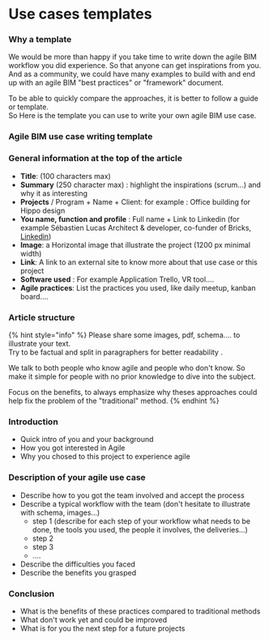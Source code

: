 # Use cases templates

### Why a template

  
We would be more than happy if you take time to write down the agile BIM workflow you did experience. So that anyone can get inspirations from you. And as a community, we could have many examples to build with and end up with an agile BIM "best practices" or "framework" document.   
  
To be able to quickly compare the approaches, it is better to follow a guide or template.   
So Here is the template you can use to write your own agile BIM use case.   


### Agile BIM use case writing template

### General information at the top of the article

* **Title**: \(100 characters max\)
* **Summary** \(250 character max\) : highlight the inspirations \(scrum...\) and why it as interesting
* **Projects** / Program + Name + Client: for example : Office building for Hippo design  
* **You name, function and profile** : Full name + Link to Linkedin \(for example Sébastien Lucas Architect & developer, co-funder of Bricks, [Linkedin](https://www.linkedin.com/in/archiref/)\)
* **Image**: a Horizontal image that illustrate the project \(1200 px minimal width\)
* **Link**: A link to an external site to know more about that use case or this project
* **Software used** : For example Application Trello, VR tool....
* **Agile practices**: List the practices you used, like daily meetup, kanban board....

### Article structure  

{% hint style="info" %}
Please share some images, pdf, schema.... to illustrate your text.   
Try to be factual and split in paragraphers for better readability .

We talk to both people who know agile and people who don't know. So make it simple for people with no prior knowledge to dive into the subject.  
  
Focus on the benefits, to always emphasize why theses approaches could help fix the problem of the "traditional" method.
{% endhint %}

### Introduction

* Quick intro of you and your background
* How you got interested in Agile
* Why you chosed to this project to experience agile 

### Description of your agile use case 

* Describe how to you got the team involved and accept the process
* Describe a typical workflow with the team  \(don't hesitate to illustrate with schema, images...\)
  * step 1 \(describe for each step of your workflow what needs to be done, the tools you used, the people it involves, the deliveries...\)
  * step 2
  * step 3
  * ....
* Describe the difficulties you faced 
* Describe the benefits you grasped 

### Conclusion

* What is the benefits of these practices compared to traditional methods
* What don't work yet and could be improved
* What is for you the next step for a future projects

####  

